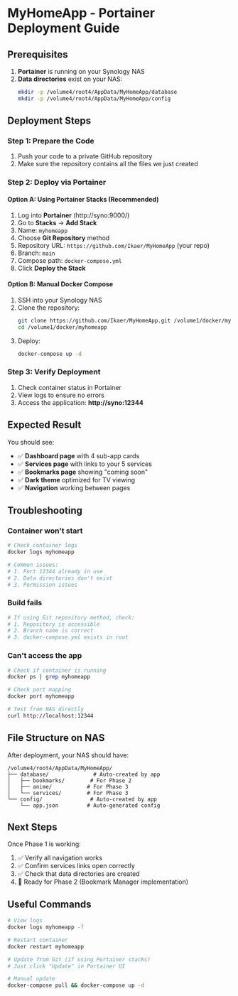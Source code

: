 # MyHomeApp - Portainer Deployment Guide

## Prerequisites

1. **Portainer** is running on your Synology NAS
2. **Data directories** exist on your NAS:
   ```bash
   mkdir -p /volume4/root4/AppData/MyHomeApp/database
   mkdir -p /volume4/root4/AppData/MyHomeApp/config
   ```

## Deployment Steps

### Step 1: Prepare the Code

1. Push your code to a private GitHub repository
2. Make sure the repository contains all the files we just created

### Step 2: Deploy via Portainer

#### Option A: Using Portainer Stacks (Recommended)

1. Log into **Portainer** (http://syno:9000/)
2. Go to **Stacks** → **Add Stack**
3. Name: `myhomeapp`
4. Choose **Git Repository** method
5. Repository URL: `https://github.com/Ikaer/MyHomeApp` (your repo)
6. Branch: `main`
7. Compose path: `docker-compose.yml`
8. Click **Deploy the Stack**

#### Option B: Manual Docker Compose

1. SSH into your Synology NAS
2. Clone the repository:
   ```bash
   git clone https://github.com/Ikaer/MyHomeApp.git /volume1/docker/myhomeapp
   cd /volume1/docker/myhomeapp
   ```
3. Deploy:
   ```bash
   docker-compose up -d
   ```

### Step 3: Verify Deployment

1. Check container status in Portainer
2. View logs to ensure no errors
3. Access the application: **http://syno:12344**

## Expected Result

You should see:
- ✅ **Dashboard page** with 4 sub-app cards
- ✅ **Services page** with links to your 5 services
- ✅ **Bookmarks page** showing "coming soon"
- ✅ **Dark theme** optimized for TV viewing
- ✅ **Navigation** working between pages

## Troubleshooting

### Container won't start
```bash
# Check container logs
docker logs myhomeapp

# Common issues:
# 1. Port 12344 already in use
# 2. Data directories don't exist
# 3. Permission issues
```

### Build fails
```bash
# If using Git repository method, check:
# 1. Repository is accessible
# 2. Branch name is correct
# 3. docker-compose.yml exists in root
```

### Can't access the app
```bash
# Check if container is running
docker ps | grep myhomeapp

# Check port mapping
docker port myhomeapp

# Test from NAS directly
curl http://localhost:12344
```

## File Structure on NAS

After deployment, your NAS should have:

```
/volume4/root4/AppData/MyHomeApp/
├── database/              # Auto-created by app
│   ├── bookmarks/        # For Phase 2
│   ├── anime/           # For Phase 3
│   └── services/        # For Phase 3
└── config/               # Auto-created by app
    └── app.json         # Auto-generated config
```

## Next Steps

Once Phase 1 is working:
1. ✅ Verify all navigation works
2. ✅ Confirm services links open correctly
3. ✅ Check that data directories are created
4. 🚀 Ready for Phase 2 (Bookmark Manager implementation)

## Useful Commands

```bash
# View logs
docker logs myhomeapp -f

# Restart container
docker restart myhomeapp

# Update from Git (if using Portainer stacks)
# Just click "Update" in Portainer UI

# Manual update
docker-compose pull && docker-compose up -d
```
